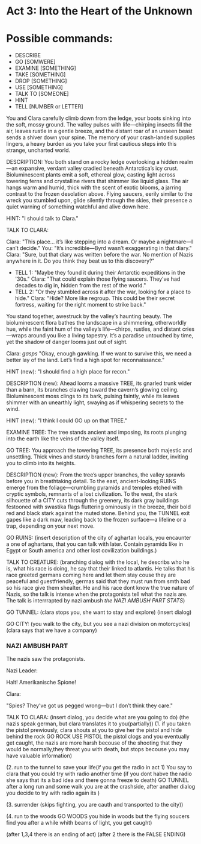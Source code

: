 # Act 3: Into the Heart of the Unknown
# Possible commands:
 - DESCRIBE
 - GO [SOMWERE]
 - EXAMINE [SOMETHING]
 - TAKE [SOMETHING]
 - DROP [SOMETHING]
 - USE [SOMETHING]
 - TALK TO [SOMEONE]
 - HINT
 - TELL [NUMBER or LETTER]


You and Clara carefully climb down from the ledge, your boots sinking into the soft, mossy ground. The valley pulses with life—chirping insects fill the air, leaves rustle in a gentle breeze, and the distant roar of an unseen beast sends a shiver down your spine. The memory of your crash-landed supplies lingers, a heavy burden as you take your first cautious steps into this strange, uncharted world.



DESCRIPTION:
You both stand on a rocky ledge overlooking a hidden realm—an expansive, verdant valley cradled beneath Antarctica’s icy crust. Bioluminescent plants emit a soft, ethereal glow, casting light across towering ferns and crystalline rivers that shimmer like liquid glass. The air hangs warm and humid, thick with the scent of exotic blooms, a jarring contrast to the frozen desolation above. Flying saucers, eerily similar to the wreck you stumbled upon, glide silently through the skies, their presence a quiet warning of something watchful and alive down here.

HINT:
"I should talk to Clara."

TALK TO CLARA:

Clara: "This place… it’s like stepping into a dream. Or maybe a nightmare—I can’t decide."
You: "It’s incredible—Byrd wasn’t exaggerating in that diary."
Clara: "Sure, but that diary was written before the war. No mention of Nazis anywhere in it. Do you think they beat us to this discovery?"

- TELL 1: "Maybe they found it during their Antarctic expeditions in the '30s."
  Clara: "That could explain those flying saucers. They’ve had decades to dig in, hidden from the rest of the world."
- TELL 2: "Or they stumbled across it after the war, looking for a place to hide."
  Clara: "Hide? More like regroup. This could be their secret fortress, waiting for the right moment to strike back."

You stand together, awestruck by the valley’s haunting beauty. The bioluminescent flora bathes the landscape in a shimmering, otherworldly hue, while the faint hum of the valley’s life—chirps, rustles, and distant cries—wraps around you like a living tapestry. It’s a paradise untouched by time, yet the shadow of danger looms just out of sight.

Clara: *gasps* "Okay, enough gawking. If we want to survive this, we need a better lay of the land. Let’s find a high spot for reconnaissance."


HINT (new):
"I should find a high place for recon."

DESCRIPTION (new):
Ahead looms a massive TREE, its gnarled trunk wider than a barn, its branches clawing toward the cavern’s glowing ceiling. Bioluminescent moss clings to its bark, pulsing faintly, while its leaves shimmer with an unearthly light, swaying as if whispering secrets to the wind.

HINT (new):
"I think I could GO up on that TREE."


EXAMINE TREE:
The tree stands ancient and imposing, its roots plunging into the earth like the veins of the valley itself.


GO TREE:
You approach the towering TREE, its presence both majestic and unsettling. Thick vines and sturdy branches form a natural ladder, inviting you to climb into its heights.


DESCRIPTION (new):
From the tree’s upper branches, the valley sprawls before you in breathtaking detail. To the east, ancient-looking RUINS emerge from the foliage—crumbling pyramids and temples etched with cryptic symbols, remnants of a lost civilization. To the west, the stark silhouette of a CITY cuts through the greenery, its dark gray buildings festooned with swastika flags fluttering ominously in the breeze, their bold red and black stark against the muted stone. Behind you, the TUNNEL exit gapes like a dark maw, leading back to the frozen surface—a lifeline or a trap, depending on your next move.

GO RUINS:
(insert description of the city of aghartan locals, you encaunter a one of aghartans, that you can talk with later. Contain pyramids like in Egypt or South america and other lost covilization buildings.)


TALK TO CREATURE:
(branching dialog with the local, he describs who he is, what his race is doing, he say that their linked to atlantis. He talks that his race greeted germans coming here and let them stay couse they are peaceful and guestfriendly, germas said that they must run from smth bad so his race give them shealter. He and his race dont know the true nature of Nazis, so the talk is intense when the protagonists tell what the nazis are. The talk is interrrapted by nazi ambush *the NAZI AMBUSH PART STATS*)

GO TUNNEL:
(clara stops you, she want to stay and explore) (insert dialog)


GO CITY:
(you walk to the city, but you see a nazi division on motorcycles)
(clara says that we have a company)


### NAZI AMBUSH PART

The nazis saw the protagonists.

Nazi Leader:

Halt! Amerikanische Spione!

Clara:

"Spies? They’ve got us pegged wrong—but I don’t think they care."

TALK TO CLARA:
(insert dialog, you decide what are you going to do)
(the nazis speak german, but clara translates it to you(partially))
(1. if you taken the pistol prewiously, clara shouts at you to give her the pistol and hide behind the rock
GO ROCK
USE PISTOL
the pistol clogs and you eventually get caught, the nazis are more harsh becouse of the shooting that they would be normally,they threat you with death, but stops becouse you may have valuable information)

(2. run to the tunnel to save your life(if you get the radio in act 1)
You say to clara that you could try with radio another time (if you dont habve the radio she says that its a bad idea and there gonna freeze to death)
GO TUNNEL
after a long run and some walk you are at the crashside, after anather dialog you decide to try with radio again
its
)

(3. surrender (skips fighting, you are cauth and transported to the city))

(4. run to the woods
GO WOODS
you hide in woods but the flying soucers find you after a while whith beams of light, you get caught)

(after 1,3,4 there is an ending of act)
(after 2 there is the FALSE ENDING)